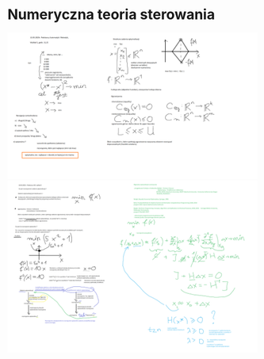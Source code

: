 # Numeryczna teoria sterowania
![12.05.2023(1)](Notatki/Semestr%202/Podstawy%20automatyki%20i%20robotyki/Wyk%C5%82ady/Wyk%C5%82ad%208/12.05.2023(1).png)
![18.05.2023 r. w2(1)](Notatki/Semestr%202/Podstawy%20automatyki%20i%20robotyki/Wyk%C5%82ady/Wyk%C5%82ad%208/18.05.2023%20r.%20w2(1).png)